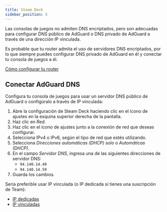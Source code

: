 ```yaml
---
title: Steam Deck
sidebar_position: 5
---
```


Las consolas de juegos no admiten DNS encriptados, pero son adecuadas para configurar DNS público de AdGuard o DNS privado de AdGuard a través de una dirección IP vinculada.

Es probable que tu router admita el uso de servidores DNS encriptados, por lo que siempre puedes configurar DNS privado de AdGuard en él y conectar tu consola de juegos a él.

[Cómo configurar tu router](/private-dns/connect-devices/routers/routers.md)

## Conectar AdGuard DNS

Configura tu consola de juegos para usar un servidor DNS público de AdGuard o configúralo a través de IP vinculada:

1. Abre la configuración de Steam Deck haciendo clic en el ícono de ajustes en la esquina superior derecha de la pantalla.
2. Haz clic en _Red_.
3. Haz clic en el ícono de ajustes junto a la conexión de red que deseas configurar.
4. Selecciona IPv4 o IPv6, según el tipo de red que estés utilizando.
5. Selecciona _Direcciones automáticas (DHCP) solo_ o _Automáticas (DHCP)_.
6. En el campo _Servidor DNS_, ingresa una de las siguientes direcciones de servidor DNS:
   - `94.140.14.49`
   - `94.140.14.59`
7. Guarda los cambios.

Sería preferible usar IP vinculada (o IP dedicada si tienes una suscripción de Team):

- [IP dedicadas](/private-dns/connect-devices/other-options/dedicated-ip.md)
- [IP vinculadas](/private-dns/connect-devices/other-options/linked-ip.md)
